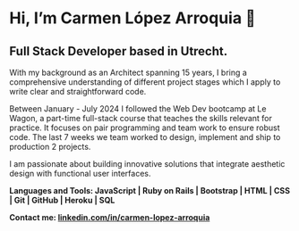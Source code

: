 # Hi, I’m Carmen López Arroquia 👋

## **Full Stack Developer based in Utrecht.**

With my background as an Architect spanning 15 years,
I bring a comprehensive understanding of different project stages
which I apply to write clear and straightforward code. 

Between January - July 2024 I followed the Web Dev bootcamp at Le Wagon,
a part-time full-stack course that teaches the skills relevant for practice.
It focuses on pair programming and team work to ensure robust code.
The last 7 weeks we team worked to design, implement and ship to production 2 projects.

I am passionate about building innovative solutions that integrate
aesthetic design with functional user interfaces. 

**Languages and Tools:
JavaScript | Ruby on Rails | Bootstrap | HTML | CSS | Git | GitHub | Heroku | SQL**

**Contact me: [linkedin.com/in/carmen-lopez-arroquia](url)**
